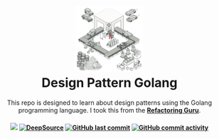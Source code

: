 <h1 align="center">
  <a name="logo" href=""><img src="https://raw.githubusercontent.com/gorilaa/design-pattern-go/master/media/refactoring-guru.png" alt="Design Pattern Golang" width="30%"></a>
  <br>
  Design Pattern Golang
</h1>
<p align="center">This repo is designed to learn about design patterns using the Golang programming language. I took this from the <a href="https://refactoring.guru/"><strong>Refactoring Guru</strong></a>.</p>
<div align="center">
  <h4>
    <a href=""><img src='https://bettercodehub.com/edge/badge/gorilaa/design-pattern-go?branch=master'></a>
     <a href="https://deepsource.io/gh/gorilaa/design-pattern-go/?ref=repository-badge}" target="_blank"><img alt="DeepSource" title="DeepSource" src="https://deepsource.io/gh/gorilaa/design-pattern-go.svg/?label=active+issues&show_trend=true&token=_pXTyWN0p6-V1UAvdwS8hX5X"/></a>
    <a href="https://github.com/gorilaa/design-pattern-go/commits/master"><img alt="GitHub last commit" src="https://img.shields.io/github/last-commit/gorilaa/design-pattern-go"></a>
    <a href="https://github.com/gorilaa/design-pattern-go/commits/master"><img alt="GitHub commit activity" src="https://img.shields.io/github/commit-activity/y/gorilaa/design-pattern-go"></a>
  </h4>
</div>
<p><font size="3">
